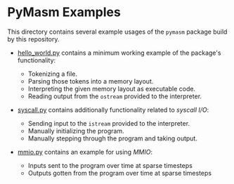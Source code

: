 # PyMasm Examples

This directory contains several example usages of the `pymasm` package build by this repository.

* [hello_world.py](hello_world.py) contains a minimum working example of the package's functionality:
    * Tokenizing a file.
    * Parsing those tokens into a memory layout.
    * Interpreting the given memory layout as executable code.
    * Reading output from the `ostream` provided to the interpreter.

* [syscall.py](syscall.py) contains additionally functionality related to *syscall I/O*:
    * Sending input to the `istream` provided to the interpreter.
    * Manually initializing the program.
    * Manually stepping through the program and taking output.

* [mmio.py](mmio.py) contains an example for using *MMIO*:
    * Inputs sent to the program over time at sparse timesteps
    * Outputs gotten from the program over time at sparse timesteps